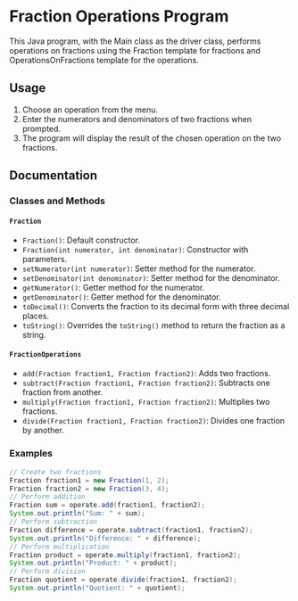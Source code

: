 # Fraction Operations Program
This Java program, with the Main class as the driver class, performs operations on fractions using the Fraction template for fractions and OperationsOnFractions template for the operations.

## Usage
1. Choose an operation from the menu.
2. Enter the numerators and denominators of two fractions when prompted.
3. The program will display the result of the chosen operation on the two fractions.
## Documentation
### Classes and Methods
#### `Fraction`
- `Fraction()`: Default constructor.
- `Fraction(int numerator, int denominator)`: Constructor with parameters.
- `setNumerator(int numerator)`: Setter method for the numerator.
- `setDenominator(int denominator)`: Setter method for the denominator.
- `getNumerator()`: Getter method for the numerator.
- `getDenominator()`: Getter method for the denominator.
- `toDecimal()`: Converts the fraction to its decimal form with three decimal places.
- `toString()`: Overrides the `toString()` method to return the fraction as a string.
#### `FractionOperations`
- `add(Fraction fraction1, Fraction fraction2)`: Adds two fractions.
- `subtract(Fraction fraction1, Fraction fraction2)`: Subtracts one fraction from another.
- `multiply(Fraction fraction1, Fraction fraction2)`: Multiplies two fractions.
- `divide(Fraction fraction1, Fraction fraction2)`: Divides one fraction by another.
### Examples
```java
// Create two fractions
Fraction fraction1 = new Fraction(1, 2);
Fraction fraction2 = new Fraction(3, 4);
// Perform addition
Fraction sum = operate.add(fraction1, fraction2);
System.out.println("Sum: " + sum);
// Perform subtraction
Fraction difference = operate.subtract(fraction1, fraction2);
System.out.println("Difference: " + difference);
// Perform multiplication
Fraction product = operate.multiply(fraction1, fraction2);
System.out.println("Product: " + product);
// Perform division
Fraction quotient = operate.divide(fraction1, fraction2);
System.out.println("Quotient: " + quotient);
